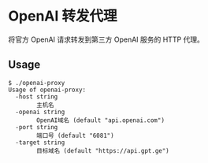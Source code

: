# OpenAI 转发代理
将官方 OpenAI 请求转发到第三方 OpenAI 服务的 HTTP 代理。
## Usage
```shell
$ ./openai-proxy
Usage of openai-proxy:
  -host string
        主机名
  -openai string
        OpenAI域名 (default "api.openai.com")
  -port string
        端口号 (default "6081")
  -target string
        目标域名 (default "https://api.gpt.ge")
```